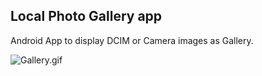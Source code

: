## Local Photo Gallery app

Android App to display DCIM or Camera images as Gallery.

![Gallery.gif](Images%2FGallery.gif)